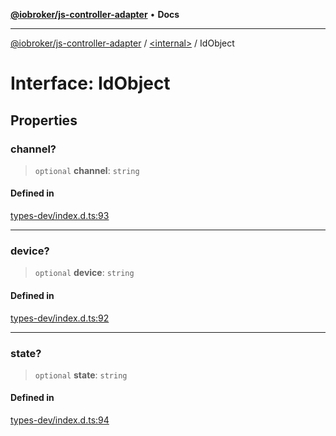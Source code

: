 [**@iobroker/js-controller-adapter**](../../README.md) • **Docs**

***

[@iobroker/js-controller-adapter](../../globals.md) / [\<internal\>](../README.md) / IdObject

# Interface: IdObject

## Properties

### channel?

> `optional` **channel**: `string`

#### Defined in

[types-dev/index.d.ts:93](https://github.com/ioBroker/ioBroker.js-controller/blob/3daa8532c48e6c817fc472607ccec26424ca987e/packages/types-dev/index.d.ts#L93)

***

### device?

> `optional` **device**: `string`

#### Defined in

[types-dev/index.d.ts:92](https://github.com/ioBroker/ioBroker.js-controller/blob/3daa8532c48e6c817fc472607ccec26424ca987e/packages/types-dev/index.d.ts#L92)

***

### state?

> `optional` **state**: `string`

#### Defined in

[types-dev/index.d.ts:94](https://github.com/ioBroker/ioBroker.js-controller/blob/3daa8532c48e6c817fc472607ccec26424ca987e/packages/types-dev/index.d.ts#L94)
